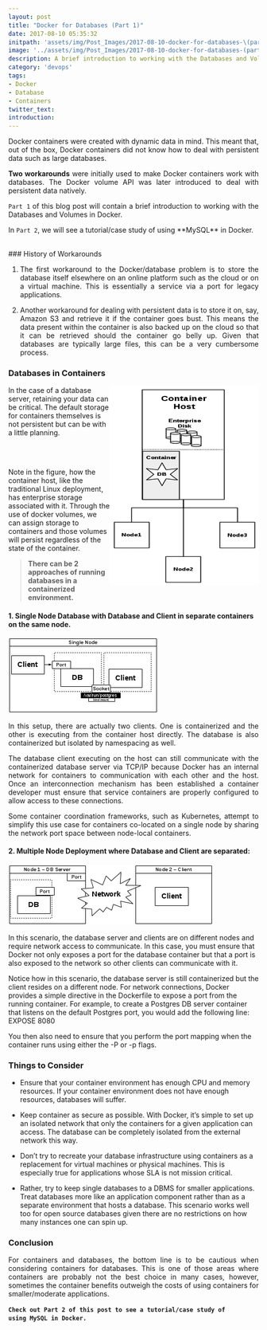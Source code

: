 ```yaml
---
layout: post
title: "Docker for Databases (Part 1)"
date: 2017-08-10 05:35:32
initpath: 'assets/img/Post_Images/2017-08-10-docker-for-databases-\(part-1\)/docker_database.jpg'
image: '../assets/img/Post_Images/2017-08-10-docker-for-databases-(part-1)/docker_database.jpg'
description: A brief introduction to working with the Databases and Volumes in Docker.
category: 'devops'
tags:
- Docker
- Database
- Containers
twitter_text:
introduction:
---
```

<p align="justify">
Docker containers were created with dynamic data in mind. This meant that, out of the box, Docker containers did not know how to deal with persistent data such as large databases. </p>

<p align="justify"> <b>Two workarounds</b> were initially used to make Docker containers work with databases. The Docker volume API was later introduced to deal with persistent data natively. </p>

<p align="justify"> <code>Part 1</code> of this blog post will contain a brief introduction to working with the Databases and Volumes in Docker. </p>

<p align="justify">In <code>Part 2</code>, we will see a tutorial/case study of using **MySQL** in Docker. </p>

<br>
### History of Workarounds
<ol type="1">
<li><p align="justify">The first workaround to the Docker/database problem is to store the database itself elsewhere on an online platform such as the cloud or on a virtual machine. This is essentially a service via a port for legacy applications. </p> </li>

<li><p align="justify">Another workaround for dealing with persistent data is to store it on, say, Amazon S3 and retrieve it if the container goes bust. This means the data present within the container is also backed up on the cloud so that it can be retrieved should the container go belly up. Given that databases are typically large files, this can be a very cumbersome process. </p> </li>
</ol>


### Databases in Containers

<p align="justify">
<img align="right" width="300" height="400" src="../assets/img/Post_Images/2017-08-10-docker-for-databases-(part-1)/docker1.png">   

In the case of a database server, retaining your data can be critical. The default storage for containers themselves is not persistent but can be with a little planning.

<br> <br>

Note in the figure, how the container host, like the traditional Linux deployment, has enterprise storage associated with it. Through the use of docker volumes, we can assign storage to containers and those volumes will persist regardless of the state of the container.

</p>

> **There can be 2 approaches of running databases in a containerized environment.**

#### 1. Single Node Database with Database and Client in separate containers on the same node.

![placeholder](<../assets/img/Post_Images/2017-08-10-docker-for-databases-(part-1)/docker2.png> "Docker with Databases")


<p align="justify">
In this setup, there are actually two clients. One is containerized and the other is executing from the container host directly. The database is also containerized but isolated by namespacing as well.</p>

<p align="justify">
The database client executing on the host can still communicate with the containerized database server via TCP/IP because Docker has an internal network for containers to communication with each other and the host. Once an interconnection mechanism has been established a container developer must ensure that service containers are properly configured to allow access to these connections. </p>

<p align="justify">
Some container coordination frameworks, such as Kubernetes, attempt to simplify this use case for containers co-located on a single node by sharing the network port space between node-local containers.
</p>

####  2. Multiple Node Deployment where Database and Client are separated:

![placeholder](<../assets/img/Post_Images/2017-08-10-docker-for-databases-(part-1)/docker3.png> "Jenkins Git")

In this scenario, the database server and clients are on different nodes and require network access to communicate. In this case, you must ensure that Docker not only exposes a port for the database container but that a port is also exposed to the network so other clients can communicate with it.

Notice how in this scenario, the database server is still containerized but the client resides on a different node. For network connections, Docker provides a simple directive in the Dockerfile to expose a port from the running container. For example, to create a Postgres DB server container that listens on the default Postgres port, you would add the following line: EXPOSE 8080

You then also need to ensure that you perform the port mapping when the container runs using either the -P or -p flags.


### Things to Consider


- Ensure that your container environment has enough CPU and memory resources. If your container environment does not have enough resources, databases will suffer.


* Keep container as secure as possible. With Docker, it’s simple to set up an isolated network that only the containers for a given application can access. The database can be completely isolated from the external network this way.


* Don’t try to recreate your database infrastructure using containers as a replacement for virtual machines or physical machines. This is especially true for applications whose SLA is not mission critical.


* Rather, try to keep single databases to a DBMS for smaller applications. Treat databases more like an application component rather than as a separate environment that hosts a database. This scenario works well too for open source databases given there are no restrictions on how many instances one can spin up.


### Conclusion

<p align="justify">
For containers and databases, the bottom line is to be cautious when considering containers for databases. This is one of those areas where containers are probably not the best choice in many cases, however, sometimes the container benefits outweigh the costs of using containers for smaller/moderate applications.

</p>


**`Check out Part 2 of this post to see a tutorial/case study of using MySQL in Docker.`**